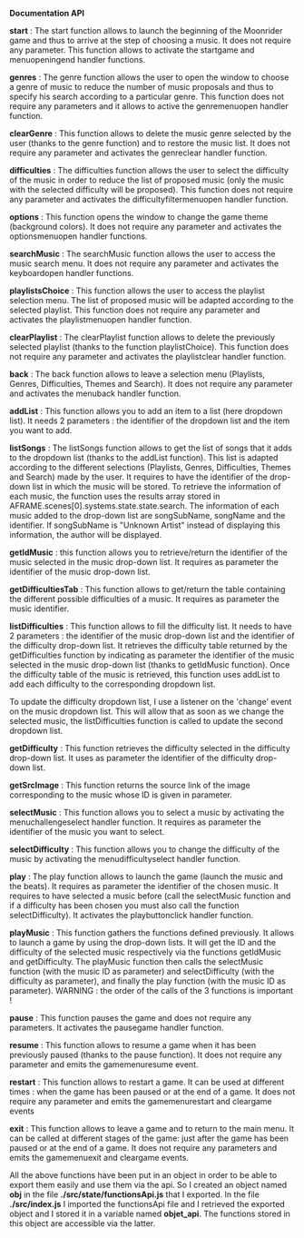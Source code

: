 ﻿**Documentation API** 

**start** : The start function allows to launch the beginning of the Moonrider game and thus to arrive at the step of choosing a music. It does not require any parameter. This function allows to activate the startgame and menuopeningend handler functions.

**genres** : The genre function allows the user to open the window to choose a genre of music to reduce the number of music proposals and thus to specify his search according to a particular genre. This function does not require any parameters and it allows to active the genremenuopen handler function. 

**clearGenre** : This function allows to delete the music genre selected by the user (thanks to the genre function) and to restore the music list. It does not require any parameter and activates the genreclear handler function.

**difficulties** : The difficulties function allows the user to select the difficulty of the music in order to reduce the list of proposed music (only the music with the selected difficulty will be proposed). This function does not require any parameter and activates the difficultyfiltermenuopen handler function. 

**options** : This function opens the window to change the game theme (background colors). It does not require any parameter and activates the optionsmenuopen handler functions.

**searchMusic** : The searchMusic function allows the user to access the music search menu. It does not require any parameter and activates the keyboardopen handler functions.

**playlistsChoice** : This function allows the user to access the playlist selection menu. The list of proposed music will be adapted according to the selected playlist. This function does not require any parameter and activates the playlistmenuopen handler function.

**clearPlaylist** : The clearPlaylist function allows to delete the previously selected playlist (thanks to the function playlistChoice). This function does not require any parameter and activates the playlistclear handler function.

**back** : The back function allows to leave a selection menu (Playlists, Genres, Difficulties, Themes and Search). It does not require any parameter and activates the menuback handler function.

**addList** : This function allows you to add an item to a list (here dropdown list). It needs 2 parameters : the identifier of the dropdown list and the item you want to add.

**listSongs** : The listSongs function allows to get the list of songs that it adds to the dropdown list (thanks to the addList function). This list is adapted according to the different selections (Playlists, Genres, Difficulties, Themes and Search) made by the user. It requires to have the identifier of the drop-down list in which the music will be stored. To retrieve the information of each music, the function uses the results array stored in AFRAME.scenes[0].systems.state.state.search. The information of each music added to the drop-down list are songSubName, songName and the identifier. If songSubName is "Unknown Artist" instead of displaying this information, the author will be displayed.

**getIdMusic** : this function allows you to retrieve/return the identifier of the music selected in the music drop-down list. It requires as parameter the identifier of the music drop-down list.

**getDifficultiesTab** : This function allows to get/return the table containing the different possible difficulties of a music. It requires as parameter the music identifier.

**listDifficulties** : This function allows to fill the difficulty list. It needs to have 2 parameters : the identifier of the music drop-down list and the identifier of the difficulty drop-down list. It retrieves the difficulty table returned by the getDifficulties function by indicating as parameter the identifier of the music selected in the music drop-down list (thanks to getIdMusic function). Once the difficulty table of the music is retrieved, this function uses addList to add each difficulty to the corresponding dropdown list. 

To update the difficulty dropdown list, I use a listener on the 'change' event on the music dropdown list. This will allow that as soon as we change the selected music, the listDifficulties function is called to update the second dropdown list. 

**getDifficulty** : This function retrieves the difficulty selected in the difficulty drop-down list. It uses as parameter the identifier of the difficulty drop-down list.

**getSrcImage** : This function returns the source link of the image corresponding to the music whose ID is given in parameter.

**selectMusic** : This function allows you to select a music by activating the menuchallengeselect handler function. It requires as parameter the identifier of the music you want to select.

**selectDifficulty** : This function allows you to change the difficulty of the music by activating the menudifficultyselect handler function.

**play** : The play function allows to launch the game (launch the music and the beats). It requires as parameter the identifier of the chosen music. It requires to have selected a music before (call the selectMusic function and if a difficulty has been chosen you must also call the function selectDifficulty). It activates the playbuttonclick handler function.

**playMusic** : This function gathers the functions defined previously. It allows to launch a game by using the drop-down lists. It will get the ID and the difficulty of the selected music respectively via the functions getIdMusic and getDifficulty. The playMusic function then calls the selectMusic function (with the music ID as parameter) and selectDifficulty (with the difficulty as parameter), and finally the play function (with the music ID as parameter). WARNING : the order of the calls of the 3 functions is important ! 

**pause** : This function pauses the game and does not require any parameters. It activates the pausegame handler function.

**resume** : This function allows to resume a game when it has been previously paused (thanks to the pause function). It does not require any parameter and emits the gamemenuresume  event.

**restart** : This function allows to restart a game. It can be used at different times : when the game has been paused or at the end of a game. It does not require any parameter and emits the gamemenurestart and cleargame events

**exit** : This function allows to leave a game and to return to the main menu. It can be called at different stages of the game: just after the game has been paused or at the end of a game. It does not require any parameters and emits the gamemenuexit and cleargame events. 
 

All the above functions have been put in an object in order to be able to export them easily and use them via the api. So I created an object named **obj** in the file **./src/state/functionsApi.js** that I exported. In the file **./src/index.js** I imported the functionsApi file and I retrieved the exported object and I stored it in a variable named **objet\_api**. The functions stored in this object are accessible via the latter. 
